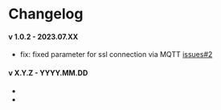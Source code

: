 # Changelog

#### v 1.0.2 - 2023.07.XX
* fix: fixed parameter for ssl connection via MQTT [issues#2](https://git.smartme.io/smartme.io/arancino/arancino-services/arancino-transmitter/-/issues/2)

#### v X.Y.Z - YYYY.MM.DD
*
*
